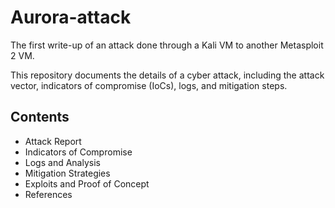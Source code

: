 # Aurora-attack
The first write-up of an attack done through a Kali VM to another Metasploit 2 VM.

This repository documents the details of a cyber attack, including the attack vector, indicators of compromise (IoCs), logs, and mitigation steps.

## Contents
- Attack Report
- Indicators of Compromise
- Logs and Analysis
- Mitigation Strategies
- Exploits and Proof of Concept
- References
